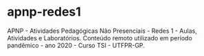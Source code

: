 # apnp-redes1
APNP - Atividades Pedagógicas Não Presenciais - Redes 1 - Aulas, Atividades e Laboratórios. Conteúdo remoto utilizado em período pandêmico - ano 2020 - Curso TSI - UTFPR-GP.
